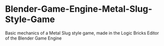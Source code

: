 # Blender-Game-Engine-Metal-Slug-Style-Game
Basic mechanics of a Metal Slug style game, made in the Logic Bricks Editor of the Blender Game Engine
